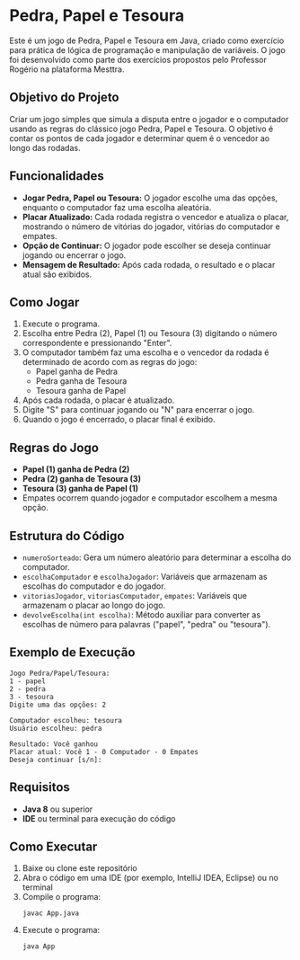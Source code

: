 # Pedra, Papel e Tesoura

Este é um jogo de Pedra, Papel e Tesoura em Java, criado como exercício para prática de lógica de programação e manipulação de variáveis. O jogo foi desenvolvido como parte dos exercícios propostos pelo Professor Rogério na plataforma Mesttra.

## Objetivo do Projeto

Criar um jogo simples que simula a disputa entre o jogador e o computador usando as regras do clássico jogo Pedra, Papel e Tesoura. O objetivo é contar os pontos de cada jogador e determinar quem é o vencedor ao longo das rodadas.

## Funcionalidades

- **Jogar Pedra, Papel ou Tesoura:** O jogador escolhe uma das opções, enquanto o computador faz uma escolha aleatória.
- **Placar Atualizado:** Cada rodada registra o vencedor e atualiza o placar, mostrando o número de vitórias do jogador, vitórias do computador e empates.
- **Opção de Continuar:** O jogador pode escolher se deseja continuar jogando ou encerrar o jogo.
- **Mensagem de Resultado:** Após cada rodada, o resultado e o placar atual são exibidos.

## Como Jogar

1. Execute o programa.
2. Escolha entre Pedra (2), Papel (1) ou Tesoura (3) digitando o número correspondente e pressionando "Enter".
3. O computador também faz uma escolha e o vencedor da rodada é determinado de acordo com as regras do jogo:
   - Papel ganha de Pedra
   - Pedra ganha de Tesoura
   - Tesoura ganha de Papel
4. Após cada rodada, o placar é atualizado.
5. Digite "S" para continuar jogando ou "N" para encerrar o jogo.
6. Quando o jogo é encerrado, o placar final é exibido.

## Regras do Jogo

- **Papel (1) ganha de Pedra (2)**
- **Pedra (2) ganha de Tesoura (3)**
- **Tesoura (3) ganha de Papel (1)**
- Empates ocorrem quando jogador e computador escolhem a mesma opção.

## Estrutura do Código

- `numeroSorteado`: Gera um número aleatório para determinar a escolha do computador.
- `escolhaComputador` e `escolhaJogador`: Variáveis que armazenam as escolhas do computador e do jogador.
- `vitoriasJogador`, `vitoriasComputador`, `empates`: Variáveis que armazenam o placar ao longo do jogo.
- `devolveEscolha(int escolha)`: Método auxiliar para converter as escolhas de número para palavras ("papel", "pedra" ou "tesoura").

## Exemplo de Execução

```plaintext
Jogo Pedra/Papel/Tesoura:
1 - papel
2 - pedra
3 - tesoura
Digite uma das opções: 2

Computador escolheu: tesoura
Usuário escolheu: pedra

Resultado: Você ganhou
Placar atual: Você 1 - 0 Computador - 0 Empates
Deseja continuar [s/n]:
```

## Requisitos

- **Java 8** ou superior
- **IDE** ou terminal para execução do código

## Como Executar

1. Baixe ou clone este repositório
2. Abra o código em uma IDE (por exemplo, IntelliJ IDEA, Eclipse) ou no terminal
3. Compile o programa:
   ```shell
   javac App.java
   ```
4. Execute o programa:
   ```shell
   java App
   ```


